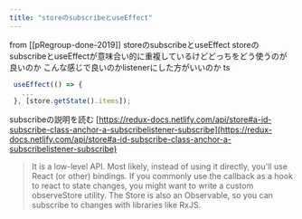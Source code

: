 ```yaml
---
title: "storeのsubscribeとuseEffect"
---
```


from [[pRegroup-done-2019]]
storeのsubscribeとuseEffect
storeのsubscribeとuseEffectが意味合い的に重複しているけどどっちをどう使うのが良いのか
こんな感じで良いのかlistenerにした方がいいのか
ts

```typescript
 useEffect(() => {
   ...
 }, [store.getState().items]);
```


subscribeの説明を読む
[https://redux-docs.netlify.com/api/store#a-id-subscribe-class-anchor-a-subscribelistener-subscribe](https://redux-docs.netlify.com/api/store#a-id-subscribe-class-anchor-a-subscribelistener-subscribe)
> It is a low-level API. Most likely, instead of using it directly, you'll use React (or other) bindings. If you commonly use the callback as a hook to react to state changes, you might want to write a custom observeStore utility. The Store is also an Observable, so you can subscribe to changes with libraries like RxJS.

